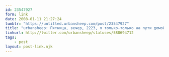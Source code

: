 ```yaml
---
id: 23547927
form: link
date: 2008-01-11 21:27:24
tumblr: "https://untitled.urbansheep.com/post/23547927"
title: "urbansheep: Пятница, вечер, 2223, я только-только на пути домой, и, в общем, пытаюсь понять, стоит ли оно того ли."
linkurl: http://twitter.com/urbansheep/statuses/588694712
tags:
    - post
layout: post-link.njk
---
```


